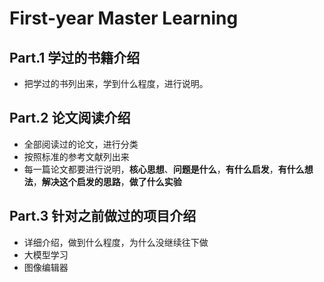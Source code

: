 # First-year Master Learning

## Part.1 学过的书籍介绍

- 把学过的书列出来，学到什么程度，进行说明。

## Part.2 论文阅读介绍

- 全部阅读过的论文，进行分类
- 按照标准的参考文献列出来
- 每一篇论文都要进行说明，**核心思想**、**问题是什么**，**有什么启发**，**有什么想法**，**解决这个启发的思路**，**做了什么实验**

## Part.3 针对之前做过的项目介绍

- 详细介绍，做到什么程度，为什么没继续往下做
- 大模型学习
- 图像编辑器
